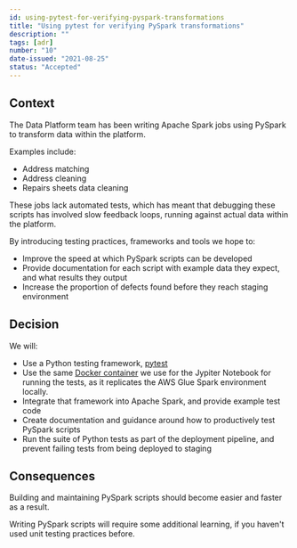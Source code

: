 ```yaml
---
id: using-pytest-for-verifying-pyspark-transformations
title: "Using pytest for verifying PySpark transformations"
description: ""
tags: [adr]
number: "10"
date-issued: "2021-08-25"
status: "Accepted"
---
```


## Context

The Data Platform team has been writing Apache Spark jobs using PySpark to transform data within the platform.

Examples include:
* Address matching
* Address cleaning
* Repairs sheets data cleaning

These jobs lack automated tests, which has meant that debugging these scripts has involved slow feedback loops, running against actual data within the platform.

By introducing testing practices, frameworks and tools we hope to:
* Improve the speed at which PySpark scripts can be developed
* Provide documentation for each script with example data they expect, and what results they output
* Increase the proportion of defects found before they reach staging environment

## Decision

We will:
* Use a Python testing framework, [pytest][pytest]
* Use the same [Docker container][awsglue-dockerhub] we use for the Jypiter Notebook for running the tests, as it replicates the AWS Glue Spark environment locally.
* Integrate that framework into Apache Spark, and provide example test code
* Create documentation and guidance around how to productively test PySpark scripts
* Run the suite of Python tests as part of the deployment pipeline, and prevent failing tests from being deployed to staging

[pytest]: https://docs.pytest.org
[awsglue-dockerhub]: https://hub.docker.com/r/amazon/aws-glue-libs

## Consequences

Building and maintaining PySpark scripts should become easier and faster as a result.

Writing PySpark scripts will require some additional learning, if you haven't used unit testing practices before.
